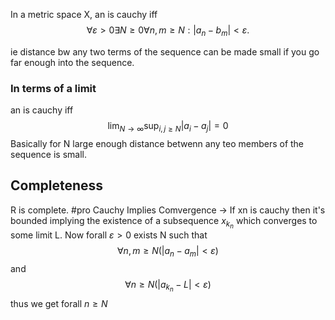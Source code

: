 In a metric space X, an is cauchy iff
$$
\forall \varepsilon >0 \exists N \ge 0 \forall n,m \geq N : |a_{n}-b_{m}|<\varepsilon.
$$

ie distance bw any two terms of the sequence can be made small if you go far enough into the sequence.

### In terms of a limit 
an is cauchy iff 
$$
\lim_{ N \to \infty } \sup_{i,j \geq N} |a_{i}-a_{j}| =0
$$
Basically for N large enough distance betwenn any teo members of the sequence is small.

## Completeness
R is complete.
#pro Cauchy Implies Comvergence ->
If xn is cauchy then it's bounded implying the existence of a subsequence $x_{k_{n}}$ which converges to some limit L. Now forall $\varepsilon>0$ exists N such that
$$
\forall n,m \geq N (|a_{n}-a_{m}|<\varepsilon)
$$
and 
$$
\forall n \geq N (|a_{k_{n}}-L|<\varepsilon)
$$
thus we get forall $n \geq N$
